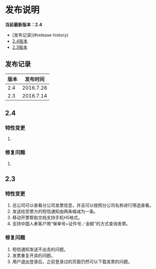# 发布说明

**当前最新版本：2.4**

- [发布记录](#release history)
- [2.4版本](#2.4)
- [2.3版本](#2.3)

<h2 id="release history">发布记录</h2>

| 版本   | 发布时间      |
| ---- | --------- |
| 2.4  | 2016.7.28 |
| 2.3  | 2016.7.14 |

<h2 id="2.4">2.4</h2>

### 特性变更

1. ​

### 修复问题

1. ​

<h2 id="2.3">2.3</h2>

### 特性变更

1. 总公司可以查看分公司发票信息，并且可以按照分公司名称进行筛选查看。
2. 发送给受票方的短信通知由两条缩减为一条。
3. 移动开票帮助文档支持手机H5格式。
4. 支持中国人寿客户用“保单号+证件号／金额”的方式查询发票。

### 修复问题

1. 短信通知发送不出去的问题。
2. 发票重复开具的问题。
3. 用户退出登录后，之前登录过的页面仍然可以下载发票的问题。